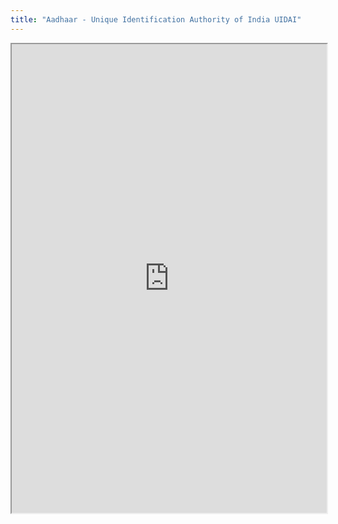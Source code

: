 ```yaml
---
title: "Aadhaar - Unique Identification Authority of India UIDAI"
---
```



<iframe height="750" width="100%" src="https://ewelton.github.io/ktest/wiki.html#Aadhaar%20-%20Unique%20Identification%20Authority%20of%20India%20UIDAI"></iframe>
